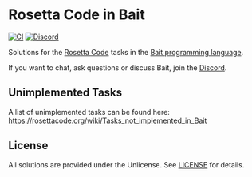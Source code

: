 # Rosetta Code in Bait
[![CI][ci-badge]][gh-actions]
[![Discord][discord-badge]][discord-invite]

Solutions for the [Rosetta Code][rosetta] tasks in the [Bait programming language][bait].

If you want to chat, ask questions or discuss Bait, join the [Discord][discord-invite].


## Unimplemented Tasks
A list of unimplemented tasks can be found here: https://rosettacode.org/wiki/Tasks_not_implemented_in_Bait


## License
All solutions are provided under the Unlicense. See [LICENSE](./LICENSE.txt) for details.


<!-- links -->
[ci-badge]: https://github.com/bait-lang/rosetta-bait/actions/workflows/ci.yml/badge.svg?branch=main
[gh-actions]: https://github.com/bait-lang/rosetta-bait/actions/workflows/ci.yml
[discord-badge]: https://img.shields.io/discord/1204569231992295494?label=Discord
[discord-invite]: https://discord.gg/sM8mspGMnf
[rosetta]: https://rosettacode.org/wiki/Category:Bait
[bait]: https://github.com/bait-lang/bait
